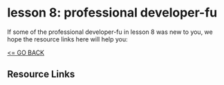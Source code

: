 # lesson 8: professional developer-fu

If some of the professional developer-fu in lesson 8 was new to you, we hope the resource links here will help you:

[<= GO BACK ](../README.md)

## Resource Links
